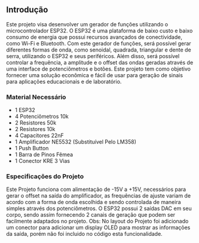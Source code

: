 ## Introdução
Este projeto visa desenvolver um gerador de funções utilizando o microcontrolador ESP32. O ESP32 é uma plataforma de baixo custo e baixo consumo de energia que possui recursos avançados de conectividade, como Wi-Fi e Bluetooth. Com este gerador de funções, será possível gerar diferentes formas de onda, como senoidal, quadrada, triangular e dente de serra, utilizando o ESP32 e seus periféricos. Além disso, será possível controlar a frequência, a amplitude e o offset das ondas geradas através de uma interface de potenciômetros e botões. Este projeto tem como objetivo fornecer uma solução econômica e fácil de usar para geração de sinais para aplicações educacionais e de laboratório.

### Material Necessário
- 1 ESP32
- 4 Potenciômetros 10k
- 2 Resistores 50k
- 2 Resistores 10k
- 4 Capacitores 22nF
- 1 Amplificador NE5532 (Substituível Pelo LM358)
- 1 Push Button
- 1 Barra de Pinos Fêmea
- 1 Conector KRE 3 Vias

### Especificações do Projeto
Este Projeto funciona com alimentação de -15V a +15V, necessários para gerar o offset na saída do amplificador, as frequências de ajuste variam de acordo com a forma de onda escolhida e sendo controlada de maneira simples através dos potenciômetros. O ESP32 possui 2 saídas DAC em seu corpo, sendo assim fornecendo 2 canais de geração que podem ser facilmente adaptados no projeto.
Obs: No layout do Projeto foi adicionado um conector para adicionar um display OLED para mostrar as informações da saída, porém não foi incluido no código esta funcionalidade.
